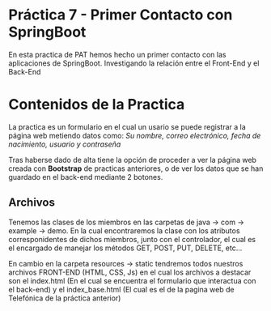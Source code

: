 # Práctica 7 - Primer Contacto con SpringBoot
En esta practica de PAT hemos hecho un primer contacto con las aplicaciones de SpringBoot. Investigando la relación entre el Front-End y el Back-End

# Contenidos de la Practica

La practica es un formulario en el cual un usario se puede registrar a la página web metiendo datos como: _Su nombre, correo electrónico, fecha de nacimiento, usuario y contraseña_

Tras haberse dado de alta tiene la opción de proceder a ver la página web creada con **Bootstrap** de practicas anteriores, o de ver los datos que se han guardado en el back-end mediante 2 botones. 

## Archivos 
Tenemos las clases de los miembros en las carpetas de java -> com -> example -> demo. En la cual encontraremos la clase con los atributos corresponidentes de dichos miembros, junto con el controlador, el cual es el encargado de manejar los métodos GET, POST, PUT, DELETE, etc... 

En cambio en la carpeta resources -> static tendremos todos nuestros archivos FRONT-END (HTML, CSS, Js) en el cual los archivos a destacar son el index.html (En el cual se encuentra el formulario que interactua con el back-end) y el index_base.html (El cual es el de la pagina web de Telefónica de la práctica anterior) 
